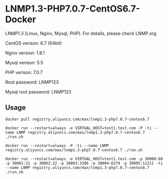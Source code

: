 # LNMP1.3-PHP7.0.7-CentOS6.7-Docker

LNMP1.3 (Linux, Nginx, Mysql, PHP). For details, please check LNMP.org

CentOS verison: 6.7 (64bit)

Nginx version: 1.8.1

Mysql verison: 5.5

PHP verison: 7.0.7

Root password: LNMP123

Mysql root password: LNMP123

## Usage

```docker pull registry.aliyuncs.com/max/lnmp1.3-php7.0.7-centos6.7```

```docker run --restart=always -e VIRTUAL_HOST=test1.test.com -P -ti --name LNMP registry.aliyuncs.com/max/lnmp1.3-php7.0.7-centos6.7 ./run.sh```

```docker run --restart=always -P -ti --name LNMP registry.aliyuncs.com/max/lnmp1.3-php7.0.7-centos6.7 ./run.sh```

```docker run --restart=always -e VIRTUAL_HOST=test1.test.com -p 30000:80 -p 30001:21 -p 30002:22 -p 30003:3306 -p 30004:6379 -p 30005:11211 -ti --name LNMP registry.aliyuncs.com/max/lnmp1.3-php7.0.7-centos6.7 ./run.sh```